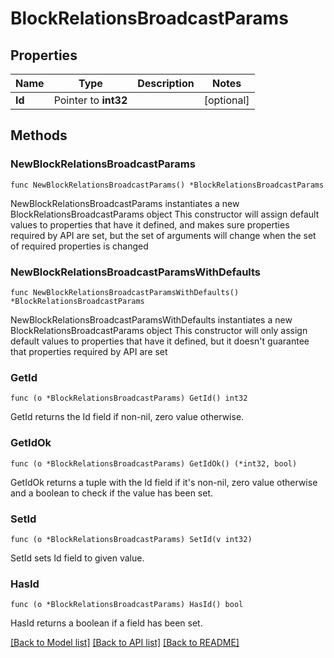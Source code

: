 # BlockRelationsBroadcastParams

## Properties

Name | Type | Description | Notes
------------ | ------------- | ------------- | -------------
**Id** | Pointer to **int32** |  | [optional] 

## Methods

### NewBlockRelationsBroadcastParams

`func NewBlockRelationsBroadcastParams() *BlockRelationsBroadcastParams`

NewBlockRelationsBroadcastParams instantiates a new BlockRelationsBroadcastParams object
This constructor will assign default values to properties that have it defined,
and makes sure properties required by API are set, but the set of arguments
will change when the set of required properties is changed

### NewBlockRelationsBroadcastParamsWithDefaults

`func NewBlockRelationsBroadcastParamsWithDefaults() *BlockRelationsBroadcastParams`

NewBlockRelationsBroadcastParamsWithDefaults instantiates a new BlockRelationsBroadcastParams object
This constructor will only assign default values to properties that have it defined,
but it doesn't guarantee that properties required by API are set

### GetId

`func (o *BlockRelationsBroadcastParams) GetId() int32`

GetId returns the Id field if non-nil, zero value otherwise.

### GetIdOk

`func (o *BlockRelationsBroadcastParams) GetIdOk() (*int32, bool)`

GetIdOk returns a tuple with the Id field if it's non-nil, zero value otherwise
and a boolean to check if the value has been set.

### SetId

`func (o *BlockRelationsBroadcastParams) SetId(v int32)`

SetId sets Id field to given value.

### HasId

`func (o *BlockRelationsBroadcastParams) HasId() bool`

HasId returns a boolean if a field has been set.


[[Back to Model list]](../README.md#documentation-for-models) [[Back to API list]](../README.md#documentation-for-api-endpoints) [[Back to README]](../README.md)


